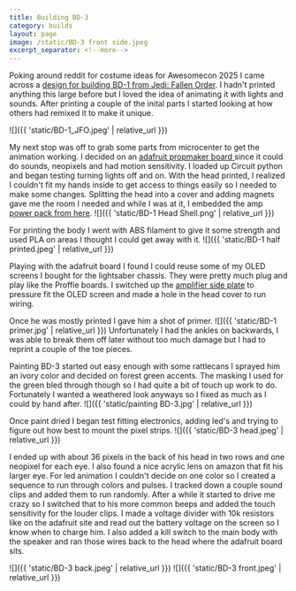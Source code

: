 ```yaml
---
title: Building BD-3
category: builds
layout: page
image: /static/BD-3 front side.jpeg
excerpt_separator: <!--more-->
---
```


Poking around reddit for costume ideas for Awesomecon 2025 I came across a [design for building BD-1 from Jedi: Fallen Order](https://www.thingiverse.com/thing:4078727). I hadn't printed anything this large before but I loved the idea of animating it with lights and sounds. 
After printing a couple of the inital parts I started looking at how others had remixed it to make it unique.
<!--more-->
![]({{ 'static/BD-1_JFO.jpeg' | relative_url }})

My next stop was off to grab some parts from microcenter to get the animation working. I decided on an [adafruit propmaker board ](https://www.adafruit.com/product/5768)since it could do sounds, neopixels and had motion sensitivity. I loaded up Circuit python and began testing turning lights off and on.
With the head printed, I realized I couldn't fit my hands inside to get access to things easily so I needed to make some changes. Splitting the head into a cover and adding magnets gave me the room I needed and while I was at it, I  embedded the amp [power pack from here](https://www.thingiverse.com/thing:4507018).
![]({{ 'static/BD-1 Head Shell.png' | relative_url }})

For printing the body I went with ABS filament to give it some strength and used PLA on areas I thought I could get away with it. 
![]({{ 'static/BD-1 half printed.jpeg' | relative_url }})

Playing with the adafruit board I found I could reuse some of my OLED screens I bought for the lightsaber chassis. They were pretty much plug and play like the Proffie boards. I switched up the [amplifier side plate](https://www.thingiverse.com/thing:6977918) to pressure fit the OLED screen and made a hole in the head cover to run wiring.

Once he was mostly printed I gave him a shot of primer.
![]({{ 'static/BD-1 primer.jpg' | relative_url }})
Unfortunately I had the ankles on backwards, I was able to break them off later without too much damage but I had to reprint a couple of the toe pieces.

Painting BD-3 started out easy enough with some rattlecans I sprayed him an ivory color and decided on forest green accents. The masking I used for the green bled through though so I had quite a bit of touch up work to do. Fortunately I wanted a weathered look anyways so I fixed as much as I could by hand after.
![]({{ 'static/painting BD-3.jpg' | relative_url }})

Once paint dried I began test fitting electronics, adding led's and trying to figure out how best to mount the pixel strips.
![]({{ 'static/BD-3 head.jpeg' | relative_url }})

I ended up with about 36 pixels in the back of his head in two rows and one neopixel for each eye. I also found a nice acrylic lens on amazon that fit his larger eye.
For led animation I couldn't decide on one color so I created a sequence to run through colors and pulses. I tracked down a couple sound clips and added them to run randomly. After a while it started to drive me crazy so I switched that to his more common beeps and added the touch sensitivity for the louder clips.
I made a voltage divider with 10k resistors like on the adafruit site and read out the battery voltage on the screen so I know when to charge him. I also added a kill switch to the main body with the speaker and ran those wires back to the head where the adafruit board sits.

![]({{ 'static/BD-3 back.jpeg' | relative_url }})
![]({{ 'static/BD-3 front.jpeg' | relative_url }})
